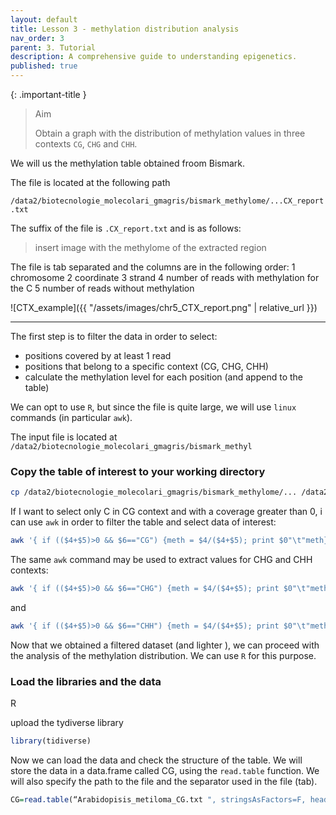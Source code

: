 ```yaml
---
layout: default
title: Lesson 3 - methylation distribution analysis
nav_order: 3
parent: 3. Tutorial
description: A comprehensive guide to understanding epigenetics.
published: true
---
```


{: .important-title }
> Aim
>
> Obtain a graph with the distribution of methylation values in three contexts `CG`, `CHG` and `CHH`.

We will us the methylation table obtained froom Bismark.

The file is located at the following path

`/data2/biotecnologie_molecolari_gmagris/bismark_methylome/...CX_report.txt`

The suffix of the file is `.CX_report.txt` and is as follows:

> insert image with the methylome of the extracted region 

The file is tab separated and the columns are in the following order:
1 chromosome
2 coordinate
3 strand
4 number of reads with methylation for the C
5 number of reads without methylation 

![CTX_example]({{ "/assets/images/chr5_CTX_report.png" | relative_url }})

---

The first step is to filter the data in order to select:
- positions covered by at least 1 read
- positions that belong to a specific context (CG, CHG, CHH)
- calculate the methylation level for each position (and append to the table)

We can opt to use `R`, but since the file is quite large, we will use `linux` commands (in particular `awk`).

The input file is located at `/data2/biotecnologie_molecolari_gmagris/bismark_methyl`

### Copy the table of interest to your working directory
```bash
cp /data2/biotecnologie_molecolari_gmagris/bismark_methylome/... /data2/student_space/st24_01_folder/epigenomics/methylation distribution
```
If I want to select only C in CG context and with a coverage greater than 0, i can use `awk` in order to filter the table and select data of interest:

```bash
awk '{ if (($4+$5)>0 && $6=="CG") {meth = $4/($4+$5); print $0"\t"meth}}' file_bismark > Arabidopisis_metiloma_CG.txt
```

The same `awk` command may be used to extract values for CHG and CHH contexts:
```bash
awk '{ if (($4+$5)>0 && $6=="CHG") {meth = $4/($4+$5); print $0"\t"meth}}' file_bismark > Arabidopisis_metiloma_CHG.txt
```

and 

```bash
awk '{ if (($4+$5)>0 && $6=="CHH") {meth = $4/($4+$5); print $0"\t"meth}}' file_bismark > Arabidopisis_metiloma_CHH.txt
```

Now that we obtained a filtered dataset (and lighter ), we can proceed with the analysis of the methylation distribution. We can use `R` for this purpose.
### Load the libraries and the data 
R 

upload the tydiverse library 
```r
library(tidiverse)
```

Now we can load the data and check the structure of the table.
We will store the data in a data.frame called CG, using the `read.table` function. We will also specify the path to the file and the separator used in the file (tab).
```r
CG=read.table(“Arabidopisis_metiloma_CG.txt ", stringsAsFactors=F, header=F, sep="\t")
```

